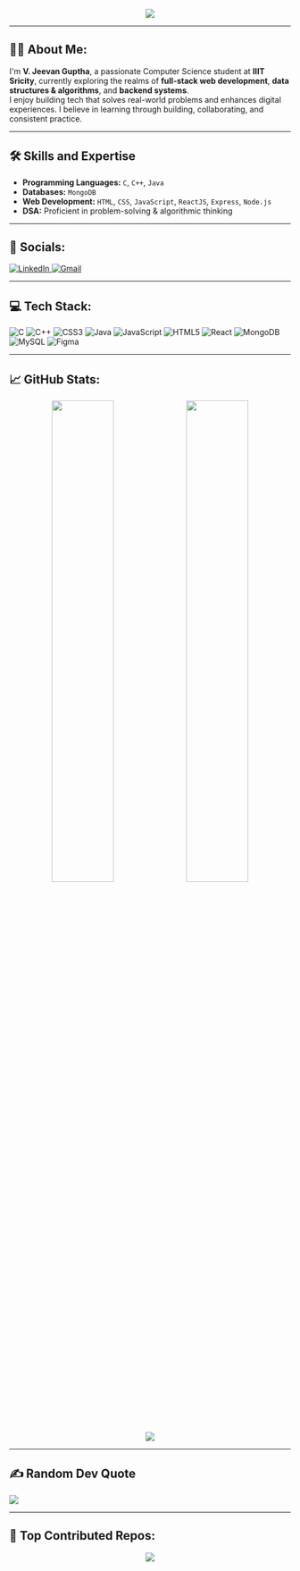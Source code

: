 
<p align="center">
  <img src="https://readme-typing-svg.herokuapp.com?color=0A62A8&lines=Hello+World!+👋;I'm+V+Jeevan+Guptha;Welcome+to+my+GitHub+Profile!" />
</p>



---

## 🧑‍💻 About Me:

I'm **V. Jeevan Guptha**, a passionate Computer Science student at **IIIT Sricity**, currently exploring the realms of **full-stack web development**, **data structures & algorithms**, and **backend systems**.  
I enjoy building tech that solves real-world problems and enhances digital experiences. I believe in learning through building, collaborating, and consistent practice.

---

## 🛠️ Skills and Expertise

- **Programming Languages:** `C`, `C++`, `Java`  
- **Databases:** `MongoDB`  
- **Web Development:** `HTML`, `CSS`, `JavaScript`, `ReactJS`, `Express`, `Node.js`  
- **DSA:** Proficient in problem-solving & algorithmic thinking  

---

## 🔗 Socials:

<p align="left">
  <a href="https://www.linkedin.com/in/YOUR_LINKEDIN_ID" target="_blank">
    <img src="https://img.shields.io/badge/LinkedIn-%230077B5.svg?style=flat&logo=linkedin&logoColor=white" alt="LinkedIn"/>
  </a>
  <a href="mailto:YOUR_EMAIL@gmail.com">
    <img src="https://img.shields.io/badge/Gmail-%23D14836.svg?style=flat&logo=gmail&logoColor=white" alt="Gmail"/>
  </a>
</p>

---

## 💻 Tech Stack:

![C](https://img.shields.io/badge/c-%2300599C.svg?style=flat&logo=c&logoColor=white) ![C++](https://img.shields.io/badge/c++-%2300599C.svg?style=flat&logo=c%2B%2B&logoColor=white) ![CSS3](https://img.shields.io/badge/css3-%231572B6.svg?style=flat&logo=css3&logoColor=white) ![Java](https://img.shields.io/badge/java-%23ED8B00.svg?style=flat&logo=openjdk&logoColor=white) ![JavaScript](https://img.shields.io/badge/javascript-%23323330.svg?style=flat&logo=javascript&logoColor=%23F7DF1E) ![HTML5](https://img.shields.io/badge/html5-%23E34F26.svg?style=flat&logo=html5&logoColor=white) ![React](https://img.shields.io/badge/react-%2320232a.svg?style=flat&logo=react&logoColor=%2361DAFB) ![MongoDB](https://img.shields.io/badge/MongoDB-%234ea94b.svg?style=flat&logo=mongodb&logoColor=white) ![MySQL](https://img.shields.io/badge/mysql-4479A1.svg?style=flat&logo=mysql&logoColor=white) ![Figma](https://img.shields.io/badge/figma-%23F24E1E.svg?style=flat&logo=figma&logoColor=white)

---

## 📈 GitHub Stats:

<p align="center">
  <img src="https://github-readme-stats.vercel.app/api?username=JeevanVankadara&show_icons=true&theme=tokyonight" width="47%"/>
  <img src="https://github-readme-streak-stats.herokuapp.com/?user=JeevanVankadara&theme=tokyonight" width="47%"/>
</p>


<p align="center">
  <img src="https://github-readme-stats.vercel.app/api/top-langs/?username=JeevanVankadara&layout=compact&theme=tokyonight" />
</p>

---

## ✍️ Random Dev Quote

![](https://quotes-github-readme.vercel.app/api?type=horizontal&theme=radical)


---

## 🚀 Top Contributed Repos:

<p align="center">
  <img src="https://github-contributor-stats.vercel.app/api?username=JeevanVankadara&limit=5&theme=dark&combine_all_yearly_contributions=true" />
</p>
